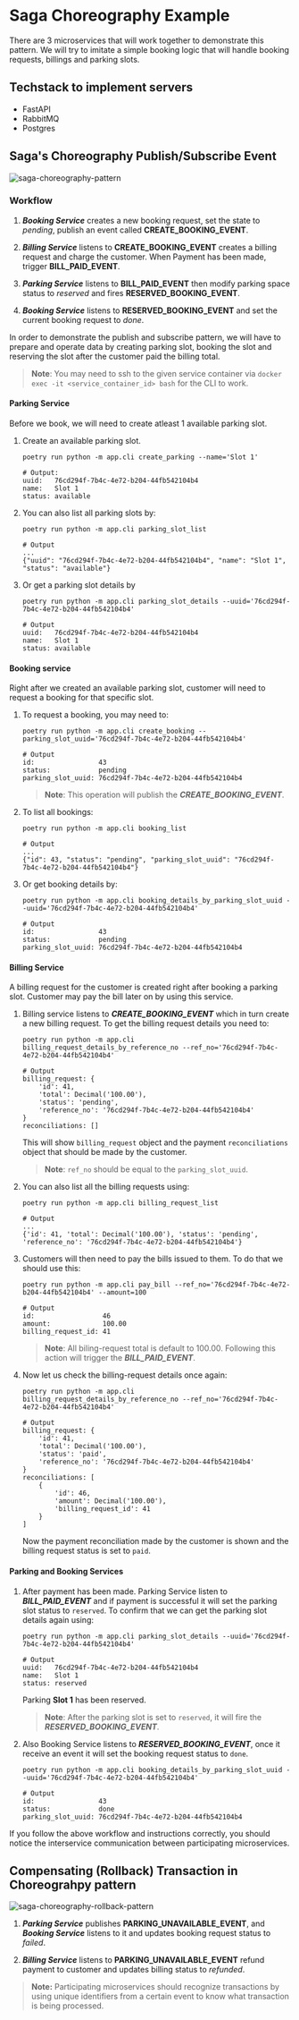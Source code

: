 # Saga Choreography Example

There are 3 microservices that will work together to demonstrate this pattern. We will try to imitate a simple booking logic that will handle booking requests, billings and parking slots.

## Techstack to implement servers

- FastAPI
- RabbitMQ
- Postgres

## Saga's Choreography Publish/Subscribe Event

![saga-choreography-pattern](https://github.com/roelzkie15/python-microservices-patterns/blob/master/saga-choreograhpy-example/resources/saga-choreography-pattern.png)

### Workflow

1. _**Booking Service**_ creates a new booking request, set the state to _pending_, publish an event called **CREATE_BOOKING_EVENT**.

1. _**Billing Service**_ listens to **CREATE_BOOKING_EVENT** creates a billing request and charge the customer. When Payment has been made, trigger **BILL_PAID_EVENT**.

1. _**Parking Service**_ listens to **BILL_PAID_EVENT**  then modify parking space status to _reserved_ and fires **RESERVED_BOOKING_EVENT**.

1. _**Booking Service**_ listens to **RESERVED_BOOKING_EVENT** and set the current booking request to _done_.

In order to demonstrate the publish and subscribe pattern, we will have to prepare and operate data by creating parking slot, booking the slot and reserving the slot after the customer paid the billing total.

> **Note**: You may need to ssh to the given service container via `docker exec -it <service_container_id> bash` for the CLI to work.

#### Parking Service

Before we book, we will need to create atleast 1 available parking slot.

1. Create an available parking slot.

    ```
    poetry run python -m app.cli create_parking --name='Slot 1'

    # Output:
    uuid:   76cd294f-7b4c-4e72-b204-44fb542104b4
    name:   Slot 1
    status: available
    ```

1. You can also list all parking slots by:

    ```
    poetry run python -m app.cli parking_slot_list

    # Output
    ...
    {"uuid": "76cd294f-7b4c-4e72-b204-44fb542104b4", "name": "Slot 1", "status": "available"}
    ```

1. Or get a parking slot details by
    ```
    poetry run python -m app.cli parking_slot_details --uuid='76cd294f-7b4c-4e72-b204-44fb542104b4'

    # Output
    uuid:   76cd294f-7b4c-4e72-b204-44fb542104b4
    name:   Slot 1
    status: available
    ```

#### Booking service

Right after we created an available parking slot, customer will need to request a booking for that specific slot.

1. To request a booking, you may need to:

    ```
    poetry run python -m app.cli create_booking --parking_slot_uuid='76cd294f-7b4c-4e72-b204-44fb542104b4'

    # Output
    id:                43
    status:            pending
    parking_slot_uuid: 76cd294f-7b4c-4e72-b204-44fb542104b4
    ```

    > **Note**: This operation will publish the _**CREATE_BOOKING_EVENT**_.

1. To list all bookings:

    ```
    poetry run python -m app.cli booking_list

    # Output
    ...
    {"id": 43, "status": "pending", "parking_slot_uuid": "76cd294f-7b4c-4e72-b204-44fb542104b4"}
    ```

1. Or get booking details by:

    ```
    poetry run python -m app.cli booking_details_by_parking_slot_uuid --uuid='76cd294f-7b4c-4e72-b204-44fb542104b4'

    # Output
    id:                43
    status:            pending
    parking_slot_uuid: 76cd294f-7b4c-4e72-b204-44fb542104b4
    ```

#### Billing Service

A billing request for the customer is created right after booking a parking slot. Customer may pay the bill later on by using this service.

1. Billing service listens to _**CREATE_BOOKING_EVENT**_ which in turn create a new billing request. To get the billing request details you need to:

    ```
    poetry run python -m app.cli billing_request_details_by_reference_no --ref_no='76cd294f-7b4c-4e72-b204-44fb542104b4'

    # Output
    billing_request: {
        'id': 41,
        'total': Decimal('100.00'),
        'status': 'pending',
        'reference_no': '76cd294f-7b4c-4e72-b204-44fb542104b4'
    }
    reconciliations: []
    ```

    This will show `billing_request` object and the payment `reconciliations` object that should be made by the customer.

    > **Note**: `ref_no` should be equal to the `parking_slot_uuid`.

1. You can also list all the billing requests using:

    ```
    poetry run python -m app.cli billing_request_list

    # Output
    ...
    {'id': 41, 'total': Decimal('100.00'), 'status': 'pending', 'reference_no': '76cd294f-7b4c-4e72-b204-44fb542104b4'}
    ```

1. Customers will then need to pay the bills issued to them. To do that we should use this:

    ```
    poetry run python -m app.cli pay_bill --ref_no='76cd294f-7b4c-4e72-b204-44fb542104b4' --amount=100

    # Output
    id:                 46
    amount:             100.00
    billing_request_id: 41
    ```

    > **Note**: All biling-request total is default to 100.00. Following this action will trigger the _**BILL_PAID_EVENT**_.

1. Now let us check the billing-request details once again:

    ```
    poetry run python -m app.cli billing_request_details_by_reference_no --ref_no='76cd294f-7b4c-4e72-b204-44fb542104b4'

    # Output
    billing_request: {
        'id': 41,
        'total': Decimal('100.00'),
        'status': 'paid',
        'reference_no': '76cd294f-7b4c-4e72-b204-44fb542104b4'
    }
    reconciliations: [
        {
            'id': 46,
            'amount': Decimal('100.00'),
            'billing_request_id': 41
        }
    ]
    ```

    Now the payment reconciliation made by the customer is shown and the billing request status is set to `paid`.

#### Parking and Booking Services

1. After payment has been made. Parking Service listen to _**BILL_PAID_EVENT**_ and if payment is successful it will set the parking slot status to `reserved`. To confirm that we can get the parking slot details again using:

    ```
    poetry run python -m app.cli parking_slot_details --uuid='76cd294f-7b4c-4e72-b204-44fb542104b4'

    # Output
    uuid:   76cd294f-7b4c-4e72-b204-44fb542104b4
    name:   Slot 1
    status: reserved
    ```

    Parking **Slot 1** has been reserved.

    > **Note**: After the parking slot is set to `reserved`, it will fire the _**RESERVED_BOOKING_EVENT**_.

1. Also Booking Service listens to _**RESERVED_BOOKING_EVENT**_, once it receive an event it will set the booking request status to `done`.

    ```
    poetry run python -m app.cli booking_details_by_parking_slot_uuid --uuid='76cd294f-7b4c-4e72-b204-44fb542104b4'

    # Output
    id:                43
    status:            done
    parking_slot_uuid: 76cd294f-7b4c-4e72-b204-44fb542104b4
    ```

If you follow the above workflow and instructions correctly, you should notice the interservice communication between participating microservices.

## Compensating (Rollback) Transaction in Choreograhpy pattern

![saga-choreography-rollback-pattern](https://github.com/roelzkie15/python-microservices-patterns/blob/master/saga-choreograhpy-example/resources/saga-choreography-pattern-rb-transaction.png)

1. _**Parking Service**_ publishes **PARKING_UNAVAILABLE_EVENT**, and _**Booking Service**_ listens to it and updates booking request status to _failed_.

1. _**Billing Service**_ listens to **PARKING_UNAVAILABLE_EVENT** refund payment to customer and updates billing status to _refunded_.

> **Note:** Participating microservices should recognize transactions by using unique identifiers from a certain event to know what transaction is being processed.
